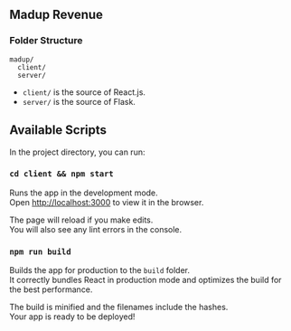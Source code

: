 ## Madup Revenue

### Folder Structure

```
madup/
  client/
  server/
```

* `client/` is the source of React.js. 
* `server/` is the source of Flask.

## Available Scripts

In the project directory, you can run:

### `cd client && npm start`

Runs the app in the development mode.<br>
Open [http://localhost:3000](http://localhost:3000) to view it in the browser.

The page will reload if you make edits.<br>
You will also see any lint errors in the console.

### `npm run build`

Builds the app for production to the `build` folder.<br>
It correctly bundles React in production mode and optimizes the build for the best performance.

The build is minified and the filenames include the hashes.<br>
Your app is ready to be deployed!